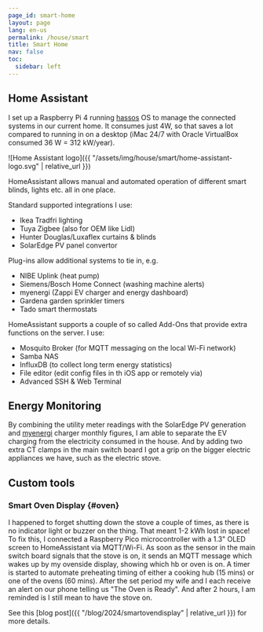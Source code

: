 ```yaml
---
page_id: smart-home
layout: page
lang: en-us
permalink: /house/smart
title: Smart Home
nav: false
toc:
  sidebar: left
---
```


## Home Assistant

I set up a Raspberry Pi 4 running [hassos](https://www.home-assistant.io/) OS to manage the connected systems in our current home.
It consumes just 4W, so that saves a lot compared to running in on a desktop (iMac 24/7 with Oracle VirtualBox consumed 36 W = 312 kW/year).

![Home Assistant logo]({{ "/assets/img/house/smart/home-assistant-logo.svg" | relative_url }})

HomeAssistant allows manual and automated operation of different smart blinds, lights etc. all in one place.

Standard supported integrations I use:
- Ikea Tradfri lighting
- Tuya Zigbee (also for OEM like Lidl)
- Hunter Douglas/Luxaflex curtains & blinds
- SolarEdge PV panel convertor

Plug-ins allow additional systems to tie in, e.g.
- NIBE Uplink (heat pump)
- Siemens/Bosch Home Connect (washing machine alerts)
- myenergi (Zappi EV charger and energy dashboard)
- Gardena garden sprinkler timers
- Tado smart thermostats

HomeAssistant supports a couple of so called Add-Ons that provide extra functions on the server. I use:
- Mosquito Broker (for MQTT messaging on the local Wi-Fi network)
- Samba NAS
- InfluxDB (to collect long term energy statistics)
- File editor (edit config files in th iOS app or remotely via)
- Advanced SSH & Web Terminal

## Energy Monitoring

By combining the utility meter readings with the SolarEdge PV generation and [myenergi](https://www.myenergi.com) charger monthly figures, I am able to separate the EV charging from the electricity consumed in the house. And by adding two extra CT clamps in the main switch board I got a grip on the bigger electric appliances we have, such as the electric stove.

## Custom tools

### Smart Oven Display {#oven}
I happened to forget shutting down the stove a couple of times, as there is no indicator light or buzzer on the thing. That meant 1-2 kWh lost in space! To fix this, I connected a Raspberry Pico microcontroller with a 1.3" OLED screen to HomeAssistant via MQTT/Wi-Fi. As soon as the sensor in the main switch board signals that the stove is on, it sends an MQTT message which wakes up by my ovenside display, showing which hb or oven is on. A timer is started to automate preheating timing of either a cooking hub (15 mins) or one of the ovens (60 mins). After the set period my wife and I each receive an alert on our phone telling us "The Oven is Ready". And after 2 hours, I am reminded is I still mean to have the stove on. 

See this [blog post]({{ "/blog/2024/smartovendisplay" | relative_url }}) for more details.
